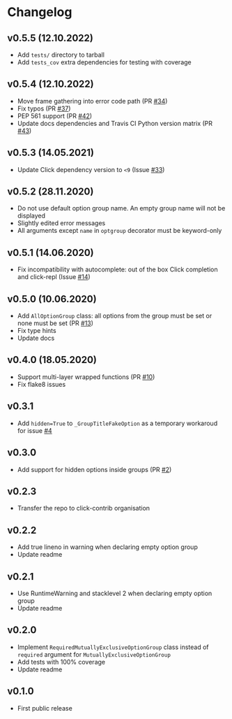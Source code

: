 # Changelog

## v0.5.5 (12.10.2022)

* Add `tests/` directory to tarball
* Add `tests_cov` extra dependencies for testing with coverage

## v0.5.4 (12.10.2022)

* Move frame gathering into error code path (PR [#34](https://github.com/click-contrib/click-option-group/pull/34))
* Fix typos (PR [#37](https://github.com/click-contrib/click-option-group/pull/37))
* PEP 561 support (PR [#42](https://github.com/click-contrib/click-option-group/pull/42))
* Update docs dependencies and Travis CI Python version matrix (PR [#43](https://github.com/click-contrib/click-option-group/pull/43))

## v0.5.3 (14.05.2021)

* Update Click dependency version to `<9` (Issue [#33](https://github.com/click-contrib/click-option-group/issues/33))

## v0.5.2 (28.11.2020)

* Do not use default option group name. An empty group name will not be displayed
* Slightly edited error messages
* All arguments except `name` in `optgroup` decorator must be keyword-only

## v0.5.1 (14.06.2020)

* Fix incompatibility with autocomplete: out of the box Click completion and click-repl (Issue [#14](https://github.com/click-contrib/click-option-group/issues/14))

## v0.5.0 (10.06.2020)

* Add `AllOptionGroup` class: all options from the group must be set or none must be set (PR [#13](https://github.com/click-contrib/click-option-group/pull/13))
* Fix type hints
* Update docs

## v0.4.0 (18.05.2020)

* Support multi-layer wrapped functions (PR [#10](https://github.com/click-contrib/click-option-group/pull/10))
* Fix flake8 issues

## v0.3.1

* Add `hidden=True` to `_GroupTitleFakeOption` as a temporary workaroud for issue [#4](https://github.com/click-contrib/click-option-group/issues/4)

## v0.3.0
* Add support for hidden options inside groups (PR [#2](https://github.com/click-contrib/click-option-group/pull/2))

## v0.2.3
* Transfer the repo to click-contrib organisation

## v0.2.2
* Add true lineno in warning when declaring empty option group
* Update readme

## v0.2.1
* Use RuntimeWarning and stacklevel 2 when declaring empty option group
* Update readme

## v0.2.0
* Implement `RequiredMutuallyExclusiveOptionGroup` class instead of `required` argument for `MutuallyExclusiveOptionGroup`
* Add tests with 100% coverage
* Update readme

## v0.1.0
* First public release
